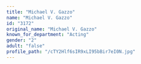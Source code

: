```yaml
---
title: "Michael V. Gazzo"
name: "Michael V. Gazzo"
id: "3172"
original_name: "Michael V. Gazzo"
known_for_department: "Acting"
gender: "2"
adult: "false"
profile_path: "/cTY2Hlf6sIR9xLI95bBir7eI0N.jpg"
---
```

